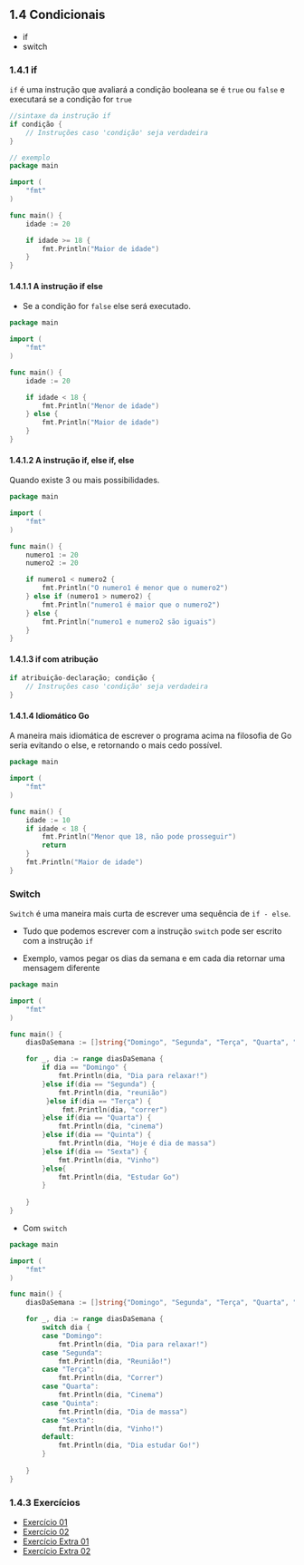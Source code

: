 ## 1.4 Condicionais 
- if
- switch

### 1.4.1 if

`if` é uma instrução que avaliará a condição booleana se é `true` ou `false` e executará se a condição for `true`

```go
//sintaxe da instrução if
if condição {
    // Instruções caso 'condição' seja verdadeira
}

// exemplo
package main

import (
	"fmt"
)

func main() {
	idade := 20

	if idade >= 18 {
		fmt.Println("Maior de idade")
	}
}
```
#### 1.4.1.1 A instrução if else

- Se a condição for `false` else será executado.

```go
package main

import (
	"fmt"
)

func main() {
	idade := 20

	if idade < 18 {
		fmt.Println("Menor de idade")
	} else {
		fmt.Println("Maior de idade")
	}
}
```

#### 1.4.1.2 A instrução if, else if, else

Quando existe 3 ou mais possibilidades.

```go
package main

import (
	"fmt"
)

func main() {
	numero1 := 20
	numero2 := 20

	if numero1 < numero2 {
		fmt.Println("O numero1 é menor que o numero2")
	} else if (numero1 > numero2) {
		fmt.Println("numero1 é maior que o numero2")
	} else {
		fmt.Println("numero1 e numero2 são iguais")
	}
}
```

#### 1.4.1.3 if com atribução

```go
if atribuição-declaração; condição {
    // Instruções caso 'condição' seja verdadeira
}
```

#### 1.4.1.4 Idiomático Go

A maneira mais idiomática de escrever o programa acima na filosofia de Go seria evitando o else, e retornando o mais cedo possível.

```go
package main

import (
	"fmt"
)

func main() {
	idade := 10
	if idade < 18 {
		fmt.Println("Menor que 18, não pode prosseguir")
		return
	}
	fmt.Println("Maior de idade")
}
```

### Switch

`Switch` é uma maneira mais curta de escrever uma sequência de `if - else`.
- Tudo que podemos escrever com a instrução `switch` pode ser escrito com a instrução `if`

- Exemplo, vamos pegar os dias da semana e em cada dia retornar uma mensagem diferente

```go
package main

import (
	"fmt"
)

func main() {
	diasDaSemana := []string{"Domingo", "Segunda", "Terça", "Quarta", "Quinta", "Sexta", "Sábado"}

	for _, dia := range diasDaSemana {
        if dia == "Domingo" {
            fmt.Println(dia, "Dia para relaxar!")
        }else if(dia == "Segunda") {
            fmt.Println(dia, "reunião")
         }else if(dia == "Terça") {
             fmt.Println(dia, "correr")
        }else if(dia == "Quarta") {
            fmt.Println(dia, "cinema")
        }else if(dia == "Quinta") {
            fmt.Println(dia, "Hoje é dia de massa")
        }else if(dia == "Sexta") {
            fmt.Println(dia, "Vinho")
        }else{
            fmt.Println(dia, "Estudar Go")
        }
     
    }
}
```
- Com `switch`

```go
package main

import (
	"fmt"
)

func main() {
	diasDaSemana := []string{"Domingo", "Segunda", "Terça", "Quarta", "Quinta", "Sexta", "Sábado"}

	for _, dia := range diasDaSemana {
        switch dia {
        case "Domingo":
            fmt.Println(dia, "Dia para relaxar!")
        case "Segunda":
            fmt.Println(dia, "Reunião!")
        case "Terça":
            fmt.Println(dia, "Correr")
        case "Quarta":
            fmt.Println(dia, "Cinema")
        case "Quinta":
            fmt.Println(dia, "Dia de massa")
        case "Sexta":
            fmt.Println(dia, "Vinho!")
        default:
            fmt.Println(dia, "Dia estudar Go!")
        }
     
    }
}
```

### 1.4.3 Exercícios

- [Exercício 01](../../semana01/exercicios/condicionais/01votar.go)
- [Exercício 02](../../semana01/exercicios/condicionais/02positivoNegativo.go)
- [Exercício Extra 01](../../semana01/exercicios/condicionais/03idade.go)
- [Exercício Extra 02](../../semana01/exercicios/condicionais/04maiorValor.go)